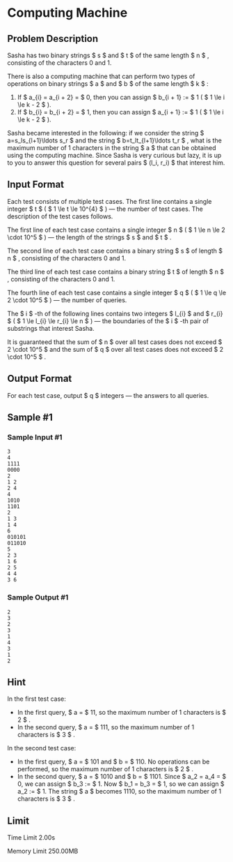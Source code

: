 # Computing Machine

## Problem Description

Sasha has two binary strings $ s $ and $ t $ of the same length $ n $ , consisting of the characters 0 and 1.

There is also a computing machine that can perform two types of operations on binary strings $ a $ and $ b $ of the same length $ k $ :

1. If $ a_{i} = a_{i + 2} = $ 0, then you can assign $ b_{i + 1} := $ 1 ( $ 1 \le i \le k - 2 $ ).
2. If $ b_{i} = b_{i + 2} = $ 1, then you can assign $ a_{i + 1} := $ 1 ( $ 1 \le i \le k - 2 $ ).

Sasha became interested in the following: if we consider the string $ a=s_ls_{l+1}\ldots s_r $ and the string $ b=t_lt_{l+1}\ldots t_r $ , what is the maximum number of 1 characters in the string $ a $ that can be obtained using the computing machine. Since Sasha is very curious but lazy, it is up to you to answer this question for several pairs $ (l_i, r_i) $ that interest him.

## Input Format

Each test consists of multiple test cases. The first line contains a single integer $ t $ ( $ 1 \le t \le 10^{4} $ ) — the number of test cases. The description of the test cases follows.

The first line of each test case contains a single integer $ n $ ( $ 1 \le n \le 2 \cdot 10^5 $ ) — the length of the strings $ s $ and $ t $ .

The second line of each test case contains a binary string $ s $ of length $ n $ , consisting of the characters 0 and 1.

The third line of each test case contains a binary string $ t $ of length $ n $ , consisting of the characters 0 and 1.

The fourth line of each test case contains a single integer $ q $ ( $ 1 \le q \le 2 \cdot 10^5 $ ) — the number of queries.

The $ i $ -th of the following lines contains two integers $ l_{i} $ and $ r_{i} $ ( $ 1 \le l_{i} \le r_{i} \le n $ ) — the boundaries of the $ i $ -th pair of substrings that interest Sasha.

It is guaranteed that the sum of $ n $ over all test cases does not exceed $ 2 \cdot 10^5 $ and the sum of $ q $ over all test cases does not exceed $ 2 \cdot 10^5 $ .

## Output Format

For each test case, output $ q $ integers — the answers to all queries.

## Sample #1

### Sample Input #1

```
3
4
1111
0000
2
1 2
2 4
4
1010
1101
2
1 3
1 4
6
010101
011010
5
2 3
1 6
2 5
4 4
3 6
```

### Sample Output #1

```
2
3
2
3
1
4
3
1
2
```

## Hint

In the first test case:

- In the first query, $ a = $ 11, so the maximum number of 1 characters is $ 2 $ .
- In the second query, $ a = $ 111, so the maximum number of 1 characters is $ 3 $ .

In the second test case:

- In the first query, $ a = $ 101 and $ b = $ 110. No operations can be performed, so the maximum number of 1 characters is $ 2 $ .
- In the second query, $ a = $ 1010 and $ b = $ 1101. Since $ a_2 = a_4 = $ 0, we can assign $ b_3 := $ 1. Now $ b_1 = b_3 = $ 1, so we can assign $ a_2 := $ 1. The string $ a $ becomes 1110, so the maximum number of 1 characters is $ 3 $ .

## Limit



Time Limit
2.00s

Memory Limit
250.00MB